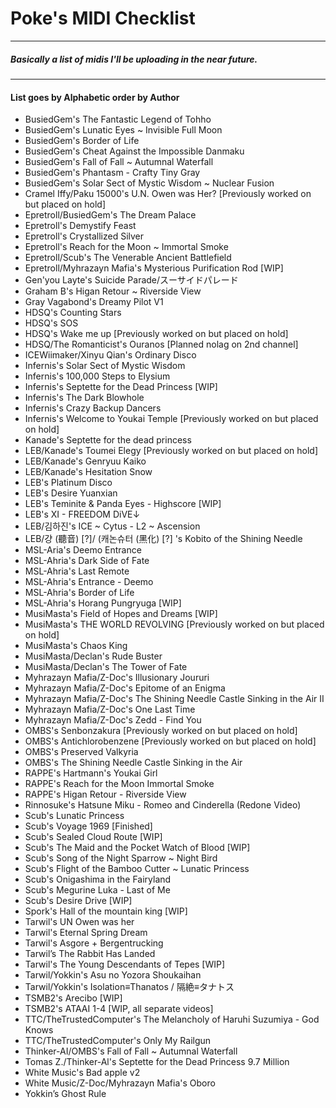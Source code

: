 # Poke's MIDI Checklist
-------------------------------------------

##### Basically a list of midis I'll be uploading in the near future.

------------------------------------------
#### List goes by Alphabetic order by Author

- BusiedGem's The Fantastic Legend of Tohho
- BusiedGem's Lunatic Eyes ~ Invisible Full Moon
- BusiedGem's Border of Life
- BusiedGem's Cheat Against the Impossible Danmaku
- BusiedGem's  Fall of Fall ~ Autumnal Waterfall
- BusiedGem's Phantasm - Crafty Tiny Gray
- BusiedGem's Solar Sect of Mystic Wisdom ~ Nuclear Fusion
- Cramel Iffy/Paku 15000's U.N. Owen was Her? [Previously worked on but placed on hold]
- Epretroll/BusiedGem's The Dream Palace
- Epretroll's Demystify Feast
- Epretroll's Crystallized Silver
- Epretroll's Reach for the Moon ~ Immortal Smoke
- Epretroll/Scub's The Venerable Ancient Battlefield
- Epretroll/Myhrazayn Mafia's Mysterious Purification Rod [WIP]
- Gen'you Layte's Suicide Parade/スーサイドパレード
- Graham B's Higan Retour ~ Riverside View
- Gray Vagabond's Dreamy Pilot V1
- HDSQ's Counting Stars 
- HDSQ's SOS 
- HDSQ's Wake me up [Previously worked on but placed on hold]
- HDSQ/The Romanticist's Ouranos [Planned nolag on 2nd channel]
- ICEWiimaker/Xinyu Qian's Ordinary Disco
- Infernis's Solar Sect of Mystic Wisdom
- Infernis's 100,000 Steps to Elysium
- Infernis's Septette for the Dead Princess [WIP]
- Infernis's The Dark Blowhole
- Infernis's Crazy Backup Dancers
- Infernis's Welcome to Youkai Temple [Previously worked on but placed on hold]
- Kanade's Septette for the dead princess 
- LEB/Kanade's Toumei Elegy [Previously worked on but placed on hold]
- LEB/Kanade's Genryuu Kaiko
- LEB/Kanade's Hesitation Snow
- LEB's Platinum Disco
- LEB's Desire Yuanxian
- LEB's Teminite & Panda Eyes - Highscore [WIP]
- LEB's XI - FREEDOM DiVE↓
- LEB/김하진's  ICE ~ Cytus - L2 ~ Ascension
- LEB/걍 (聽音) [?]/ (캐논슈터 (黑化) [?] 's Kobito of the Shining Needle 
- MSL-Aria's Deemo Entrance
- MSL-Ahria's Dark Side of Fate
- MSL-Ahria's Last Remote
- MSL-Ahria's Entrance - Deemo
- MSL-Ahria's Border of Life
- MSL-Ahria's Horang Pungryuga [WIP]
- MusiMasta's Field of Hopes and Dreams [WIP]
- MusiMasta's THE WORLD REVOLVING [Previously worked on but placed on hold]
- MusiMasta's Chaos King 
- MusiMasta/Declan's Rude Buster
- MusiMasta/Declan's The Tower of Fate
- Myhrazayn Mafia/Z-Doc's Illusionary Joururi
- Myhrazayn Mafia/Z-Doc's Epitome of an Enigma
- Myhrazayn Mafia/Z-Doc's The Shining Needle Castle Sinking in the Air II
- Myhrazayn Mafia/Z-Doc's One Last Time
- Myhrazayn Mafia/Z-Doc's Zedd - Find You
- OMBS's Senbonzakura [Previously worked on but placed on hold]
- OMBS's Antichlorobenzene [Previously worked on but placed on hold]
- OMBS's Preserved Valkyria
- OMBS's The Shining Needle Castle Sinking in the Air
- RAPPE's Hartmann's Youkai Girl
- RAPPE's Reach for the Moon Immortal Smoke
- RAPPE's Higan Retour - Riverside View
- Rinnosuke's Hatsune Miku - Romeo and Cinderella (Redone Video)
- Scub's Lunatic Princess
- Scub's Voyage 1969 [Finished]
- Scub's Sealed Cloud Route [WIP]
- Scub's The Maid and the Pocket Watch of Blood [WIP]
- Scub's Song of the Night Sparrow ~ Night Bird
- Scub's Flight of the Bamboo Cutter ~ Lunatic Princess
- Scub's Onigashima in the Fairyland 
- Scub's Megurine Luka - Last of Me
- Scub's Desire Drive [WIP]
- Spork's Hall of the mountain king [WIP]
- Tarwil's UN Owen was her 
- Tarwil's Eternal Spring Dream
- Tarwil's Asgore + Bergentrucking
- Tarwil’s The Rabbit Has Landed
- Tarwil's The Young Descendants of Tepes [WIP]
- Tarwil/Yokkin's Asu no Yozora Shoukaihan
- Tarwil/Yokkin's Isolation≡Thanatos / 隔絶≡タナトス
- TSMB2's Arecibo [WIP]
- TSMB2's ATAAI 1-4 [WIP, all separate videos]
- TTC/TheTrustedComputer's The Melancholy of Haruhi Suzumiya - God Knows
- TTC/TheTrustedComputer's Only My Railgun
- Thinker-AI/OMBS's Fall of Fall ~ Autumnal Waterfall
- Tomas Z./Thinker-Al's Septette for the Dead Princess 9.7 Million
- White Music's Bad apple v2
- White Music/Z-Doc/Myhrazayn Mafia's Oboro
- Yokkin’s Ghost Rule

